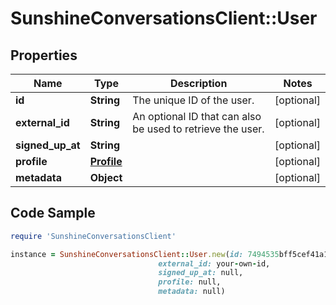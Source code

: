 # SunshineConversationsClient::User

## Properties

Name | Type | Description | Notes
------------ | ------------- | ------------- | -------------
**id** | **String** | The unique ID of the user. | [optional] 
**external_id** | **String** | An optional ID that can also be used to retrieve the user.  | [optional] 
**signed_up_at** | **String** |  | [optional] 
**profile** | [**Profile**](Profile.md) |  | [optional] 
**metadata** | **Object** |  | [optional] 

## Code Sample

```ruby
require 'SunshineConversationsClient'

instance = SunshineConversationsClient::User.new(id: 7494535bff5cef41a15be74d,
                                 external_id: your-own-id,
                                 signed_up_at: null,
                                 profile: null,
                                 metadata: null)
```


